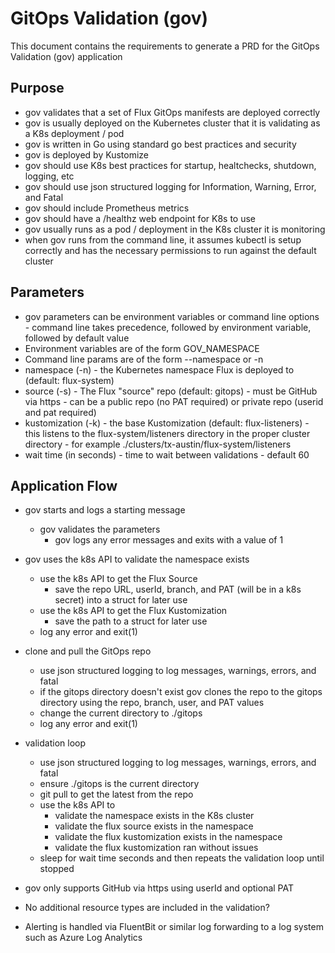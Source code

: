 # GitOps Validation (gov)

This document contains the requirements to generate a PRD for the GitOps Validation (gov) application

## Purpose

- gov validates that a set of Flux GitOps manifests are deployed correctly
- gov is usually deployed on the Kubernetes cluster that it is validating as a K8s deployment / pod
- gov is written in Go using standard go best practices and security
- gov is deployed by Kustomize
- gov should use K8s best practices for startup, healtchecks, shutdown, logging, etc
- gov should use json structured logging for Information, Warning, Error, and Fatal
- gov should include Prometheus metrics
- gov should have a /healthz web endpoint for K8s to use
- gov usually runs as a pod / deployment in the K8s cluster it is monitoring
- when gov runs from the command line, it assumes kubectl is setup correctly and has the necessary permissions to run against the default cluster

## Parameters

- gov parameters can be environment variables or command line options - command line takes precedence, followed by environment variable, followed by default value
- Environment variables are of the form GOV_NAMESPACE
- Command line params are of the form --namespace or -n
- namespace (-n) - the Kubernetes namespace Flux is deployed to (default: flux-system)
- source (-s) - The Flux "source" repo (default: gitops) - must be GitHub via https - can be a public repo (no PAT required) or private repo (userid and pat required)
- kustomization (-k) - the base Kustomization (default: flux-listeners) - this listens to the flux-system/listeners directory in the proper cluster directory - for example ./clusters/tx-austin/flux-system/listeners
- wait time (in seconds) - time to wait between validations - default 60

## Application Flow

- gov starts and logs a starting message
  - gov validates the parameters
    - gov logs any error messages and exits with a value of 1
- gov uses the k8s API to validate the namespace exists
  - use the k8s API to get the Flux Source
    - save the repo URL, userId, branch, and PAT (will be in a k8s secret) into a struct for later use
  - use the k8s API to get the Flux Kustomization
    - save the path to a struct for later use
  - log any error and exit(1)
- clone and pull the GitOps repo
  - use json structured logging to log messages, warnings, errors, and fatal
  - if the gitops directory doesn't exist gov clones the repo to the gitops directory using the repo, branch, user, and PAT values
  - change the current directory to ./gitops
  - log any error and exit(1)
- validation loop
  - use json structured logging to log messages, warnings, errors, and fatal
  - ensure ./gitops is the current directory
  - git pull to get the latest from the repo
  - use the k8s API to
    - validate the namespace exists in the K8s cluster
    - validate the flux source exists in the namespace
    - validate the flux kustomization exists in the namespace
    - validate the flux kustomization ran without issues
  - sleep for wait time seconds and then repeats the validation loop until stopped

- gov only supports GitHub via https using userId and optional PAT
- No additional resource types are included in the validation?
- Alerting is handled via FluentBit or similar log forwarding to a log system such as Azure Log Analytics
